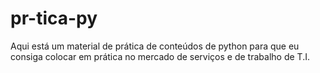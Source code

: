 # pr-tica-py
Aqui está um material de prática de conteúdos de python para que eu consiga colocar em prática no mercado de serviços e de trabalho de T.I.
